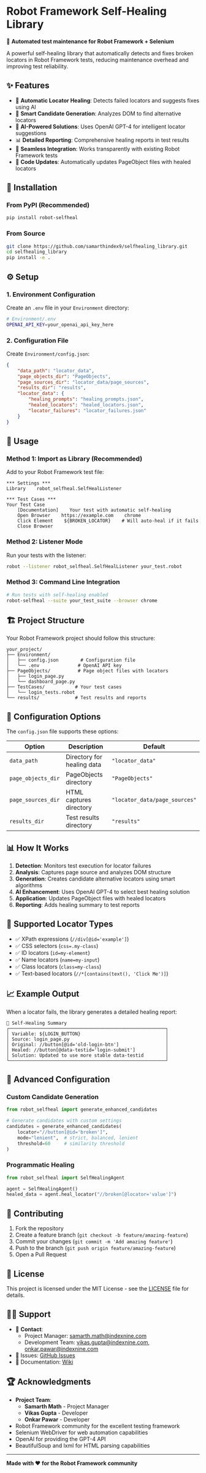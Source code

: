 # Robot Framework Self-Healing Library

🤖 **Automated test maintenance for Robot Framework + Selenium**

A powerful self-healing library that automatically detects and fixes broken locators in Robot Framework tests, reducing maintenance overhead and improving test reliability.

## ✨ Features

- 🔧 **Automatic Locator Healing**: Detects failed locators and suggests fixes using AI
- 🎯 **Smart Candidate Generation**: Analyzes DOM to find alternative locators
- 🧠 **AI-Powered Solutions**: Uses OpenAI GPT-4 for intelligent locator suggestions
- 📊 **Detailed Reporting**: Comprehensive healing reports in test results
- 🔄 **Seamless Integration**: Works transparently with existing Robot Framework tests
- 📝 **Code Updates**: Automatically updates PageObject files with healed locators

## 🚀 Installation

### From PyPI (Recommended)

```bash
pip install robot-selfheal
```

### From Source

```bash
git clone https://github.com/samarthindex9/selfhealing_library.git
cd selfhealing_library
pip install -e .
```

## ⚙️ Setup

### 1. Environment Configuration

Create an `.env` file in your `Environment` directory:

```bash
# Environment/.env
OPENAI_API_KEY=your_openai_api_key_here
```

### 2. Configuration File

Create `Environment/config.json`:

```json
{
    "data_path": "locator_data",
    "page_objects_dir": "PageObjects", 
    "page_sources_dir": "locator_data/page_sources",
    "results_dir": "results",
    "locator_data": {
        "healing_prompts": "healing_prompts.json",
        "healed_locators": "healed_locators.json", 
        "locator_failures": "locator_failures.json"
    }
}
```

## 📖 Usage

### Method 1: Import as Library (Recommended)

Add to your Robot Framework test file:

```robot
*** Settings ***
Library    robot_selfheal.SelfHealListener

*** Test Cases ***
Your Test Case
    [Documentation]    Your test with automatic self-healing
    Open Browser    https://example.com    chrome
    Click Element    ${BROKEN_LOCATOR}    # Will auto-heal if it fails
    Close Browser
```

### Method 2: Listener Mode

Run your tests with the listener:

```bash
robot --listener robot_selfheal.SelfHealListener your_test.robot
```

### Method 3: Command Line Integration

```bash
# Run tests with self-healing enabled
robot-selfheal --suite your_test_suite --browser chrome
```

## 🏗️ Project Structure

Your Robot Framework project should follow this structure:

```
your_project/
├── Environment/
│   ├── config.json        # Configuration file
│   └── .env              # OpenAI API key
├── PageObjects/          # Page object files with locators
│   ├── login_page.py
│   └── dashboard_page.py
├── TestCases/           # Your test cases
│   └── login_tests.robot
└── results/             # Test results and reports
```

## 🔧 Configuration Options

The `config.json` file supports these options:

| Option | Description | Default |
|--------|-------------|---------|
| `data_path` | Directory for healing data | `"locator_data"` |
| `page_objects_dir` | PageObjects directory | `"PageObjects"` |
| `page_sources_dir` | HTML captures directory | `"locator_data/page_sources"` |
| `results_dir` | Test results directory | `"results"` |

## 📊 How It Works

1. **Detection**: Monitors test execution for locator failures
2. **Analysis**: Captures page source and analyzes DOM structure
3. **Generation**: Creates candidate alternative locators using smart algorithms
4. **AI Enhancement**: Uses OpenAI GPT-4 to select best healing solution
5. **Application**: Updates PageObject files with healed locators
6. **Reporting**: Adds healing summary to test reports

## 🎯 Supported Locator Types

- ✅ XPath expressions (`//div[@id='example']`)
- ✅ CSS selectors (`css=.my-class`)
- ✅ ID locators (`id=my-element`)
- ✅ Name locators (`name=my-input`)
- ✅ Class locators (`class=my-class`)
- ✅ Text-based locators (`//*[contains(text(), 'Click Me')]`)

## 📈 Example Output

When a locator fails, the library generates a detailed healing report:

```
🔧 Self-Healing Summary
┌─────────────────────────────────────────────────────────┐
│ Variable: ${LOGIN_BUTTON}                               │
│ Source: login_page.py                                   │
│ Original: //button[@id='old-login-btn']                 │
│ Healed: //button[@data-testid='login-submit']           │
│ Solution: Updated to use more stable data-testid        │
└─────────────────────────────────────────────────────────┘
```

## 🔧 Advanced Configuration

### Custom Candidate Generation

```python
from robot_selfheal import generate_enhanced_candidates

# Generate candidates with custom settings
candidates = generate_enhanced_candidates(
    locator="//button[@id='broken']",
    mode="lenient",  # strict, balanced, lenient
    threshold=60     # similarity threshold
)
```

### Programmatic Healing

```python
from robot_selfheal import SelfHealingAgent

agent = SelfHealingAgent()
healed_data = agent.heal_locator("//broken[@locator='value']")
```

## 🤝 Contributing

1. Fork the repository
2. Create a feature branch (`git checkout -b feature/amazing-feature`)
3. Commit your changes (`git commit -m 'Add amazing feature'`)
4. Push to the branch (`git push origin feature/amazing-feature`)
5. Open a Pull Request

## 📄 License

This project is licensed under the MIT License - see the [LICENSE](LICENSE) file for details.

## 🙋‍♂️ Support

- 📧 **Contact**: 
  - Project Manager: samarth.math@indexnine.com
  - Development Team: vikas.gupta@indexnine.com, onkar.pawar@indexnine.com
- 🐛 Issues: [GitHub Issues](https://github.com/samarthindex9/selfhealing_library/issues)
- 📖 Documentation: [Wiki](https://github.com/samarthindex9/selfhealing_library/blob/pypi-packaging/README.md)

## 🏆 Acknowledgments

- **Project Team**: 
  - **Samarth Math** - Project Manager
  - **Vikas Gupta** -  Developer  
  - **Onkar Pawar** -  Developer
- Robot Framework community for the excellent testing framework
- Selenium WebDriver for web automation capabilities
- OpenAI for providing the GPT-4 API
- BeautifulSoup and lxml for HTML parsing capabilities

---

**Made with ❤️ for the Robot Framework community** 